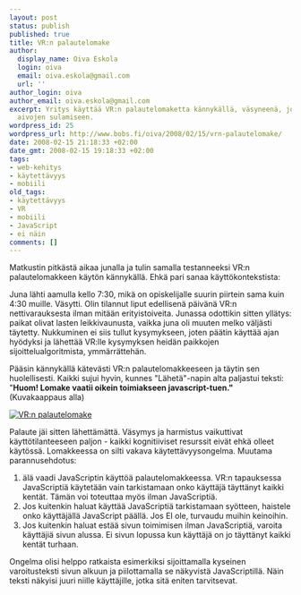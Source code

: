 ```yaml
---
layout: post
status: publish
published: true
title: VR:n palautelomake
author:
  display_name: Oiva Eskola
  login: oiva
  email: oiva.eskola@gmail.com
  url: ''
author_login: oiva
author_email: oiva.eskola@gmail.com
excerpt: Yritys käyttää VR:n palautelomaketta kännykällä, väsyneenä, johti käyttäjän
  aivojen sulamiseen.
wordpress_id: 25
wordpress_url: http://www.bobs.fi/oiva/2008/02/15/vrn-palautelomake/
date: 2008-02-15 21:18:33 +02:00
date_gmt: 2008-02-15 19:18:33 +02:00
tags:
- web-kehitys
- käytettävyys
- mobiili
old_tags:
- käytettävyys
- VR
- mobiili
- JavaScript
- ei näin
comments: []
---
```

<p>Matkustin pitkästä aikaa junalla ja tulin samalla testanneeksi VR:n palautelomakkeen käytön kännykällä. Ehkä pari sanaa käyttökontekstista:</p>
<p>Juna lähti aamulla kello 7:30, mikä on opiskelijalle suurin piirtein sama kuin 4:30 muille. Väsytti. Olin tilannut liput edellisenä päivänä VR:n nettivarauksesta ilman mitään erityistoiveita. Junassa odottikin sitten yllätys: paikat olivat lasten leikkivaunusta, vaikka juna oli muuten melko väljästi täytetty. Nukkuminen ei siis tullut kysymykseen, joten päätin käyttää ajan hyödyksi ja lähettää VR:lle kysymyksen heidän paikkojen sijoittelualgoritmista, ymmärrättehän.</p>
<p>Pääsin kännykällä kätevästi VR:n palautelomakkeeseen ja täytin sen huolellisesti. Kaikki sujui hyvin, kunnes "Lähetä"-napin alta paljastui teksti: "<strong>Huom! Lomake vaatii oikein toimiakseen javascript-tuen." </strong>(Kuvakaappaus alla)</p>
<p><a href="{{ site.baseurl }}/images/2008/02/vr_palaute2.PNG" title="VR:n palautelomake"><img src="{{ site.baseurl }}/images/2008/02/vr_palaute2.thumbnail.PNG" alt="VR:n palautelomake" /></a></p>
<p>Palaute jäi sitten lähettämättä. Väsymys ja harmistus vaikuttivat käyttötilanteeseen paljon - kaikki kognitiiviset resurssit eivät ehkä olleet käytössä. Lomakkeessa on silti vakava käytettävyysongelma. Muutama parannusehdotus:</p>
<ol>
<li>älä vaadi JavaScriptin käyttöä palautelomakkeessa. VR:n tapauksessa JavaScriptiä käytetään vain tarkistamaan onko käyttäjä täyttänyt kaikki kentät. Tämän voi toteuttaa myös ilman JavaScriptiä.</li>
<li>Jos kuitenkin haluat käyttää JavaScriptiä tarkistamaan syötteen, haistele onko käyttäjällä JavaScript päällä. Jos EI ole, turvaudu muihin keinoihin.</li>
<li>Jos kuitenkin haluat estää sivun toimimisen ilman JavaScriptiä, varoita käyttäjiä sivun alussa. Ei sivun lopussa kun käyttäjä on jo täyttänyt kaikki kentät turhaan.</li>
</ol>
<p>Ongelma olisi helppo ratkaista esimerkiksi sijoittamalla kyseinen varoitusteksti sivun alkuun ja piilottamalla se  näkyvistä JavaScriptillä. Näin teksti näkyisi juuri niille käyttäjille, jotka sitä eniten tarvitsevat.</p>
